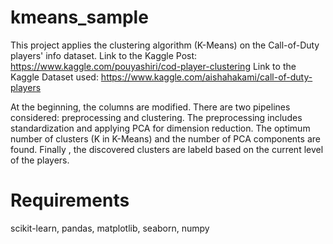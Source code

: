 # kmeans_sample
This project applies the clustering algorithm (K-Means) on the Call-of-Duty players' info dataset. 
Link to the Kaggle Post: https://www.kaggle.com/pouyashiri/cod-player-clustering
Link to the Kaggle Dataset used: https://www.kaggle.com/aishahakami/call-of-duty-players

At the beginning, the columns are modified. There are two pipelines considered: preprocessing and clustering. The preprocessing includes standardization and applying PCA for dimension reduction. The optimum number of clusters (K in K-Means) and the number of PCA components are found. Finally , the discovered clusters are labeld based on the current level of the players.

# Requirements
scikit-learn, pandas, matplotlib, seaborn, numpy

